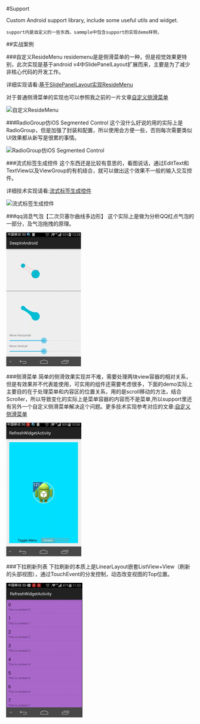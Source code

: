 #Support

Custom Android support library, include some useful utils and widget.

	support内是自定义的一些东西，sammple中包含support的实现demo样例，


##实战案例

###自定义ResideMenu
residemenu是是侧滑菜单的一种，但是视觉效果更特别，此次实现是基于android v4中SlidePanelLayout扩展而来，主要是为了减少非核心代码的开发工作。

详细实现请看:[基于SlidePanelLayout实现ResideMenu](http://avenwu.net/2015/02/24/custom_slide_panel_layout_as_reside_style_on_dribble_and_qq)

对于普通侧滑菜单的实现也可以参照我之前的一片文章[自定义侧滑菜单](http://avenwu.net/customlayout/2014/12/16/sliding_menu/)

![自定义ResideMenu](http://7u2jir.com1.z0.glb.clouddn.com/custom_residemenu.gif)

###RadioGroup仿iOS Segmented Control
这个没什么好说的用的实际上是RadioGroup，但是加强了封装和配置，所以使用会方便一些，否则每次需要类似UI效果都从新写是很累的事情。

![RadioGroup仿iOS Segmented Control ](http://7u2jir.com1.z0.glb.clouddn.com/styled_radiogroup.png)

###流式标签生成控件
这个东西还是比较有意思的，看图说话，通过EditText和TextView以及ViewGroup的有机结合，就可以做出这个效果不一般的输入交互控件。

详细技术实现请看:[流式标签生成控件](http://avenwu.net/customlayout/2015/01/18/tag_layout)

![流式标签生成控件](http://7u2jir.com1.z0.glb.clouddn.com/tag_input_layout_demo.gif)

###qq消息气泡【二次贝塞尔曲线多边形】
这个实际上是做为分析QQ红点气泡的一部分，及气泡拖拽的原理。

![多边形气泡](https://raw.githubusercontent.com/avenwu/blogs/master/blog/resources/polygon_bezier.gif)


###侧滑菜单
简单的侧滑效果实现并不难，需要处理两块view容器的相对关系，但是有效果并不代表能使用，可实用的组件还需要考虑很多，下面的demo实际上主要目的在于处理菜单和内容区的位置关系，用的是scroll移动的方法，结合Scroller，所以导致变化的实际上是菜单容器的内容而不是菜单,所以support里还有另外一个自定义侧滑菜单解决这个问题。更多技术实现参考对应的文章:[自定义侧滑菜单](http://avenwu.net/customlayout/2014/12/16/sliding_menu/)

![侧滑菜单](https://raw.githubusercontent.com/avenwu/blogs/master/blog/resources/drawermenu.gif)

###下拉刷新列表
下拉刷新的本质上是LinearLayout嵌套ListView+View（刷新的头部视图），通过TouchEvent的分发控制，动态改变视图的Top位置。

![下拉刷新列表](https://raw.githubusercontent.com/avenwu/blogs/master/blog/resources/pulltorefresh.gif)









